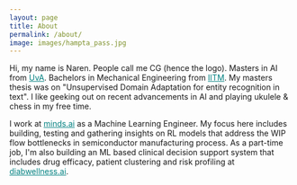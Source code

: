 ```yaml
---
layout: page
title: About
permalink: /about/
image: images/hampta_pass.jpg
---
```


Hi, my name is Naren. People call me CG (hence the logo). Masters in AI from <a style="color:teal" href="https://www.uva.nl">UvA</a>. 
Bachelors in Mechanical Engineering from <a style="color:teal" href="https://www.iitm.ac.in/">IITM</a>. My masters thesis was on "Unsupervised Domain Adaptation for entity recognition in text".
I like geeking out on recent advancements in AI and playing ukulele & chess in my free time. 

I work at <a style="color:teal" href="https://www.minds.ai/">minds.ai</a> as a Machine Learning Engineer. My focus here includes building, testing and gathering insights on RL models that address the WIP flow bottlenecks in semiconductor manufacturing process. As a part-time job, I'm also building an ML based clinical decision support system that includes drug efficacy, patient clustering and risk profiling at <a style="color:teal" href="https://www.diabwellness.ai/">diabwellness.ai</a>.